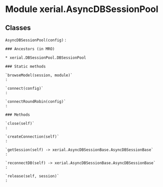 Module xerial.AsyncDBSessionPool
================================

Classes
-------

`AsyncDBSessionPool(config)`
:   

    ### Ancestors (in MRO)

    * xerial.DBSessionPool.DBSessionPool

    ### Static methods

    `browseModel(session, module)`
    :

    `connect(config)`
    :

    `connectRoundRobin(config)`
    :

    ### Methods

    `close(self)`
    :

    `createConnection(self)`
    :

    `getSession(self) ‑> xerial.AsyncDBSessionBase.AsyncDBSessionBase`
    :

    `reconnectDB(self) ‑> xerial.AsyncDBSessionBase.AsyncDBSessionBase`
    :

    `release(self, session)`
    :